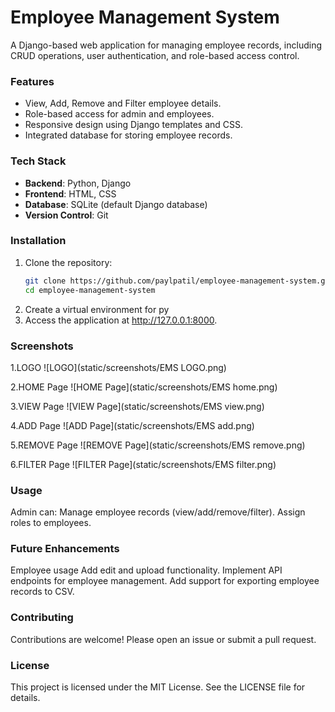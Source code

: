# Employee Management System

A Django-based web application for managing employee records, including CRUD operations, user authentication, and role-based access control.

### Features
- View, Add, Remove and Filter employee details.
- Role-based access for admin and employees.
- Responsive design using Django templates and CSS.
- Integrated database for storing employee records.

### Tech Stack
- **Backend**: Python, Django
- **Frontend**: HTML, CSS
- **Database**: SQLite (default Django database)
- **Version Control**: Git

### Installation

1. Clone the repository:
   ```bash
   git clone https://github.com/paylpatil/employee-management-system.git
   cd employee-management-system
2. Create a virtual environment for py
3. Access the application at http://127.0.0.1:8000.
   
### Screenshots
1.LOGO
![LOGO](static/screenshots/EMS LOGO.png)

2.HOME Page
![HOME Page](static/screenshots/EMS home.png)

3.VIEW Page
![VIEW Page](static/screenshots/EMS view.png)

4.ADD Page
![ADD Page](static/screenshots/EMS add.png)

5.REMOVE Page
![REMOVE Page](static/screenshots/EMS remove.png)

6.FILTER Page
![FILTER Page](static/screenshots/EMS filter.png)

### Usage
Admin can:
Manage employee records (view/add/remove/filter).
Assign roles to employees.

### Future Enhancements
Employee usage
Add edit and upload functionality.
Implement API endpoints for employee management.
Add support for exporting employee records to CSV.

### Contributing
Contributions are welcome! Please open an issue or submit a pull request.

### License
This project is licensed under the MIT License. See the LICENSE file for details.

